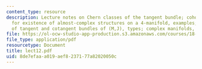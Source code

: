 ```yaml
---
content_type: resource
description: Lecture notes on Chern classes of the tangent bundle; cohomological criterion
  for existence of almost-complex structures on a 4-manifold, examples; splitting
  of tangent and cotangent bundles of (M,J), types; complex manifolds, Dolbeault cohomology.
file: https://ol-ocw-studio-app-production.s3.amazonaws.com/courses/18-966-geometry-of-manifolds-spring-2007/8de7efaaa019aef8237177a82020050c_lect12.pdf
file_type: application/pdf
resourcetype: Document
title: lect12.pdf
uid: 8de7efaa-a019-aef8-2371-77a82020050c
---
```

